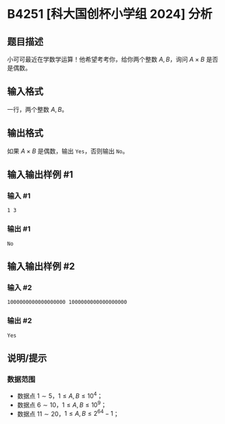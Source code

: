 # B4251 [科大国创杯小学组 2024] 分析

## 题目描述

小可可最近在学数学运算！他希望考考你，给你两个整数 $A, B$，询问 $A \times B$ 是否是偶数。

## 输入格式

一行，两个整数 $A, B$。

## 输出格式

如果 $A \times B$ 是偶数，输出 `Yes`，否则输出 `No`。

## 输入输出样例 #1

### 输入 #1

```
1 3
```

### 输出 #1

```
No
```

## 输入输出样例 #2

### 输入 #2

```
1000000000000000000 1000000000000000000
```

### 输出 #2

```
Yes
```

## 说明/提示

### 数据范围

- 数据点 $1\sim 5$，$1\leq A,B\leq 10^4$；
- 数据点 $6\sim 10$，$1\leq A,B\leq 10^9$；
- 数据点 $11\sim 20$，$1\leq A,B\leq 2^{64}-1$；